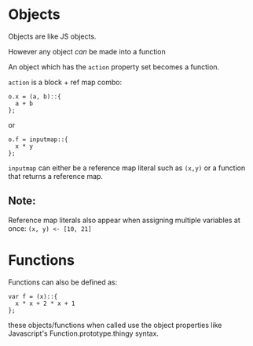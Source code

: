 Objects
===
Objects are like JS objects.

However any object _can_ be made into a function

An object which has the `action` property set becomes a function.

`action` is a block + ref map combo:

```
o.x = (a, b)::{
  a + b
};
```

or

```
o.f = inputmap::{
  x * y
};
```


`inputmap` can either be a reference map literal such as `(x,y)` or a function that returns a reference map.


Note:
-
Reference map literals also appear when assigning multiple variables at once:
`(x, y) <- [10, 21]`


Functions
===

Functions can also be defined as:
```
var f = (x)::{
  x * x + 2 * x + 1
};
```

these objects/functions when called use the object properties like
Javascript's
Function.prototype.thingy
syntax.
